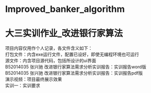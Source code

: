 # Improved_banker_algorithm
# 大三实训作业_改进银行家算法
项目内容仅用作个人记录，各文件含义如下：  
打包文件：内含exe运行文件，配置已设好，即使无编程环境也可运行  
源文件：内含项目源代码，包括所设计的ui界面  
B52014035 张兴驰 改进银行家算法需求分析实训报告：实训报告word版  
B52014035 张兴驰 改进银行家算法需求分析实训报告：实训报告pdf版  
演示视频：项目最终展示效果  
实训一：实训要求

